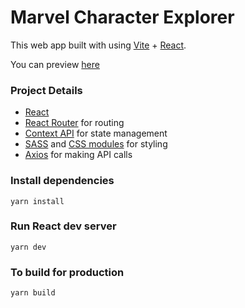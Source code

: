# Marvel Character Explorer

This web app built with using [Vite](https://vitejs.dev/) + [React](https://reactjs.org/).

You can preview [here](https://marvel-character-explorer.netlify.app/)

### Project Details

- [React](https://reactjs.org/)
- [React Router](https://reactrouter.com/) for routing
- [Context API](https://reactjs.org/docs/context.html) for state management
- [SASS](https://sass-lang.com/guide) and [CSS modules](https://github.com/css-modules/css-modules) for styling
- [Axios](https://axios-http.com/docs/intro) for making API calls

### Install dependencies

```
yarn install
```

### Run React dev server

```
yarn dev
```

### To build for production

```
yarn build
```
  
